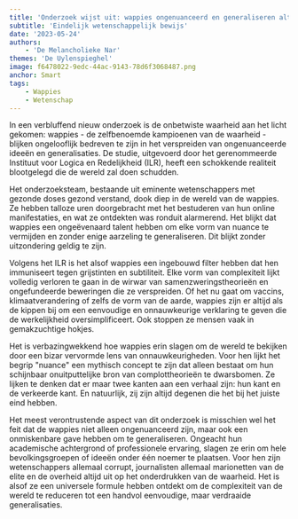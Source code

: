 ```yaml
---
title: 'Onderzoek wijst uit: wappies ongenuanceerd en generaliseren altijd'
subtitle: 'Eindelijk wetenschappelijk bewijs'
date: '2023-05-24'
authors:
    - 'De Melancholieke Nar'
themes: 'De Uylenspieghel'
image: f6478022-9edc-44ac-9143-78d6f3068487.png
anchor: Smart
tags:
    - Wappies
    - Wetenschap
---
```


In een verbluffend nieuw onderzoek is de onbetwiste waarheid aan het licht gekomen: wappies - de zelfbenoemde kampioenen van de waarheid - blijken ongelooflijk bedreven te zijn in het verspreiden van ongenuanceerde ideeën en generalisaties. De studie, uitgevoerd door het gerenommeerde Instituut voor Logica en Redelijkheid (ILR), heeft een schokkende realiteit blootgelegd die de wereld zal doen schudden.

Het onderzoeksteam, bestaande uit eminente wetenschappers met gezonde doses gezond verstand, dook diep in de wereld van de wappies. Ze hebben talloze uren doorgebracht met het bestuderen van hun online manifestaties, en wat ze ontdekten was ronduit alarmerend. Het blijkt dat wappies een ongeëvenaard talent hebben om elke vorm van nuance te vermijden en zonder enige aarzeling te generaliseren. Dit blijkt zonder uitzondering geldig te zijn.

Volgens het ILR is het alsof wappies een ingebouwd filter hebben dat hen immuniseert tegen grijstinten en subtiliteit. Elke vorm van complexiteit lijkt volledig verloren te gaan in de wirwar van samenzweringstheorieën en ongefundeerde beweringen die ze verspreiden. Of het nu gaat om vaccins, klimaatverandering of zelfs de vorm van de aarde, wappies zijn er altijd als de kippen bij om een eenvoudige en onnauwkeurige verklaring te geven die de werkelijkheid oversimplificeert. Ook stoppen ze mensen vaak in gemakzuchtige hokjes.

Het is verbazingwekkend hoe wappies erin slagen om de wereld te bekijken door een bizar vervormde lens van onnauwkeurigheden. Voor hen lijkt het begrip "nuance" een mythisch concept te zijn dat alleen bestaat om hun schijnbaar onuitputtelijke bron van complottheorieën te dwarsbomen. Ze lijken te denken dat er maar twee kanten aan een verhaal zijn: hun kant en de verkeerde kant. En natuurlijk, zij zijn altijd degenen die het bij het juiste eind hebben.

Het meest verontrustende aspect van dit onderzoek is misschien wel het feit dat de wappies niet alleen ongenuanceerd zijn, maar ook een onmiskenbare gave hebben om te generaliseren. Ongeacht hun academische achtergrond of professionele ervaring, slagen ze erin om hele bevolkingsgroepen of ideeën onder één noemer te plaatsen. Voor hen zijn wetenschappers allemaal corrupt, journalisten allemaal marionetten van de elite en de overheid altijd uit op het onderdrukken van de waarheid. Het is alsof ze een universele formule hebben ontdekt om de complexiteit van de wereld te reduceren tot een handvol eenvoudige, maar verdraaide generalisaties.

